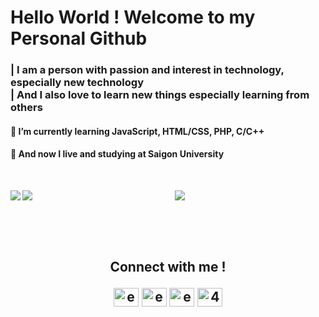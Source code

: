 <h1 align="left">Hello World ! Welcome to my Personal Github </h1>
<h3 align="left">| I am a person with passion and interest in technology, especially new technology</br>| And I also love to learn new things especially learning from others</h3>
<h4 align="left">🌱 I’m currently learning <strong>JavaScript, HTML/CSS, PHP, C/C++</strong></h4>
<h4 align="left">🏫 And now I live and studying at <strong>Saigon University</strong></h4>
<br>


<div align="center">
<div align="left">
<p><img align="left" src="https://github-readme-streak-stats.herokuapp.com/?user=edgarignite16&count_private=true&theme=tokyonight&hide_border=false"/></p>
<p><img align="left" src="https://github-readme-stats.vercel.app/api?username=EdgarIgnite16&count_private=true&show_icons=true&theme=tokyonight&hide_border=false"/></p>
</div align="right">
<div><p><img align="center" src="https://github-readme-stats.vercel.app/api/top-langs/?username=EdgarIgnite16&langs_count=10&count_private=true&theme=tokyonight&show_icons=true&hide_border=false"/></p></div>
</div>


<br>
<br>
<br>
<h2 align="center"><strong>Connect with me !</strong>
<br>
<p>
<a href="https://fb.com/edgawar.me.me" target="_blank"><img align="center" src="https://raw.githubusercontent.com/rahuldkjain/github-profile-readme-generator/master/src/images/icons/Social/facebook.svg" alt="edgawar.me.me" height="30" width="40" /></a>
<a href="https://codepen.io/edgarignite16" target="_blank"><img align="center" src="https://raw.githubusercontent.com/rahuldkjain/github-profile-readme-generator/master/src/images/icons/Social/codepen.svg" alt="edgarignite16" height="30" width="40" /></a>
<a href="https://instagram.com/edgarrr16" target="_blank"><img align="center" src="https://raw.githubusercontent.com/rahuldkjain/github-profile-readme-generator/master/src/images/icons/Social/instagram.svg" alt="edgarrr16" height="30" width="40" /></a>
<a href="https://discord.gg/4NqrXY2qR5" target="_blank"><img align="center" src="https://raw.githubusercontent.com/rahuldkjain/github-profile-readme-generator/master/src/images/icons/Social/discord.svg" alt="4NqrXY2qR5" height="30" width="40" /></a>

</p>
</h2>






